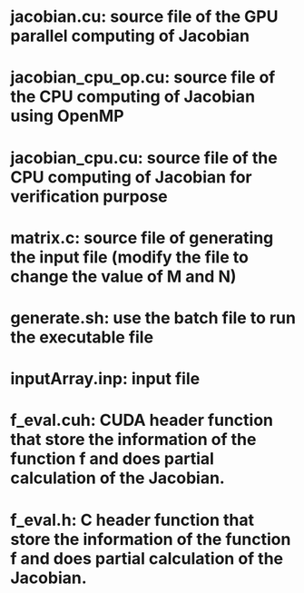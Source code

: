 # jacobian.cu: source file of the GPU parallel computing of Jacobian
# jacobian_cpu_op.cu: source file of the CPU computing of Jacobian using OpenMP
# jacobian_cpu.cu: source file of the CPU computing of Jacobian for verification purpose
# matrix.c: source file of generating the input file (modify the file to change the value of M and N)
# generate.sh: use the batch file to run the executable file
# inputArray.inp: input file
# f_eval.cuh: CUDA header function that store the information of the function f and does partial calculation of the Jacobian.
# f_eval.h: C header function that store the information of the function f and does partial calculation of the Jacobian.


